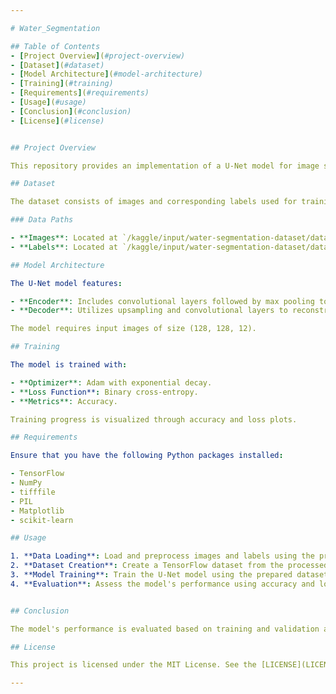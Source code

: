 ```yaml
---

# Water_Segmentation

## Table of Contents
- [Project Overview](#project-overview)
- [Dataset](#dataset)
- [Model Architecture](#model-architecture)
- [Training](#training)
- [Requirements](#requirements)
- [Usage](#usage)
- [Conclusion](#conclusion)
- [License](#license)


## Project Overview

This repository provides an implementation of a U-Net model for image segmentation tasks using TensorFlow. The U-Net architecture is well-suited for pixel-level image segmentation, making it ideal for various image analysis applications.

## Dataset

The dataset consists of images and corresponding labels used for training and evaluation. Images are provided in TIFF format, while labels are in PNG format.

### Data Paths

- **Images**: Located at `/kaggle/input/water-segmentation-dataset/data/images`
- **Labels**: Located at `/kaggle/input/water-segmentation-dataset/data/labels`

## Model Architecture

The U-Net model features:

- **Encoder**: Includes convolutional layers followed by max pooling to capture image features.
- **Decoder**: Utilizes upsampling and convolutional layers to reconstruct the segmentation map from the encoded features.

The model requires input images of size (128, 128, 12).

## Training

The model is trained with:

- **Optimizer**: Adam with exponential decay.
- **Loss Function**: Binary cross-entropy.
- **Metrics**: Accuracy.

Training progress is visualized through accuracy and loss plots.

## Requirements

Ensure that you have the following Python packages installed:

- TensorFlow
- NumPy
- tifffile
- PIL
- Matplotlib
- scikit-learn

## Usage

1. **Data Loading**: Load and preprocess images and labels using the provided functions.
2. **Dataset Creation**: Create a TensorFlow dataset from the processed images and labels.
3. **Model Training**: Train the U-Net model using the prepared dataset.
4. **Evaluation**: Assess the model's performance using accuracy and loss metrics.


## Conclusion

The model's performance is evaluated based on training and validation accuracy and loss. Results can be visualized to assess the effectiveness of the model.

## License

This project is licensed under the MIT License. See the [LICENSE](LICENSE) file for details.

---
```

